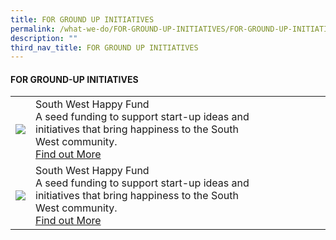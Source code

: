 ```yaml
---
title: FOR GROUND UP INITIATIVES
permalink: /what-we-do/FOR-GROUND-UP-INITIATIVES/FOR-GROUND-UP-INITIATIVES
description: ""
third_nav_title: FOR GROUND UP INITIATIVES
---
```

#### FOR GROUND-UP INITIATIVES



| ||  |
| -------- | -------- | -------- |
| ![](/images/favicon.ico)     |   South West Happy Fund<br> A seed funding to support start-up ideas and initiatives that bring happiness to the South West community. <br> [Find out More](//) |      |
| ![](/images/favicon.ico)     |   South West Happy Fund<br> A seed funding to support start-up ideas and initiatives that bring happiness to the South West community. <br> [Find out More](//) |      |


